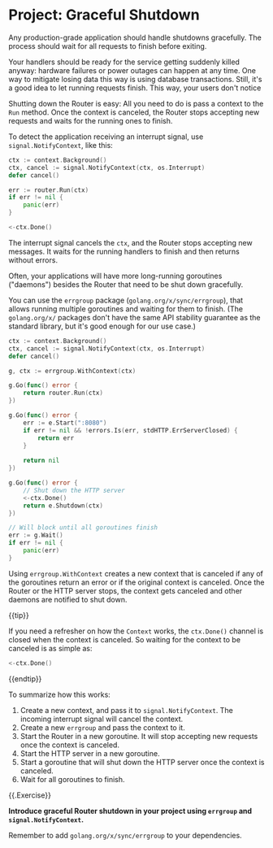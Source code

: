 # Project: Graceful Shutdown

Any production-grade application should handle shutdowns gracefully.
The process should wait for all requests to finish before exiting.

Your handlers should be ready for the service getting suddenly killed anyway: hardware failures or power outages can happen at any time.
One way to mitigate losing data this way is using database transactions.
Still, it's a good idea to let running requests finish. This way, your users don't notice

Shutting down the Router is easy: All you need to do is pass a context to the `Run` method.
Once the context is canceled, the Router stops accepting new requests and waits for the
running ones to finish.

To detect the application receiving an interrupt signal, use `signal.NotifyContext`, like this:

```go
ctx := context.Background()
ctx, cancel := signal.NotifyContext(ctx, os.Interrupt)
defer cancel()

err := router.Run(ctx)
if err != nil {
	panic(err)
}

<-ctx.Done()
```

The interrupt signal cancels the `ctx`, and the Router stops accepting new messages.
It waits for the running handlers to finish and then returns without errors.

Often, your applications will have more long-running goroutines ("daemons") besides the Router that need to be shut down gracefully.

You can use the `errgroup` package (`golang.org/x/sync/errgroup`), that allows running multiple goroutines and waiting for them to finish.
(The `golang.org/x/` packages don't have the same API stability guarantee as the standard library, but it's good enough for our use case.) 

```go
ctx := context.Background()
ctx, cancel := signal.NotifyContext(ctx, os.Interrupt)
defer cancel()

g, ctx := errgroup.WithContext(ctx)

g.Go(func() error {
	return router.Run(ctx)
})

g.Go(func() error {
	err := e.Start(":8080")
	if err != nil && !errors.Is(err, stdHTTP.ErrServerClosed) {
		return err
	}
	
	return nil
})

g.Go(func() error {
	// Shut down the HTTP server
    <-ctx.Done()
    return e.Shutdown(ctx)
})

// Will block until all goroutines finish
err := g.Wait()
if err != nil {
    panic(err)
}
```

Using `errgroup.WithContext` creates a new context that is canceled if any of the goroutines return an error or if the original context is canceled.
Once the Router or the HTTP server stops, the context gets canceled and other daemons are notified to shut down.

{{tip}}

If you need a refresher on how the `Context` works, the `ctx.Done()` channel is closed when the context is canceled.
So waiting for the context to be canceled is as simple as:

```go
<-ctx.Done()
```

{{endtip}}

To summarize how this works:

1. Create a new context, and pass it to `signal.NotifyContext`. The incoming interrupt signal will cancel the context.
2. Create a new `errgroup` and pass the context to it.
3. Start the Router in a new goroutine. It will stop accepting new requests once the context is canceled.
4. Start the HTTP server in a new goroutine.
5. Start a goroutine that will shut down the HTTP server once the context is canceled.
6. Wait for all goroutines to finish.

{{.Exercise}}

**Introduce graceful Router shutdown in your project using `errgroup` and `signal.NotifyContext`.**

Remember to add `golang.org/x/sync/errgroup` to your dependencies.
